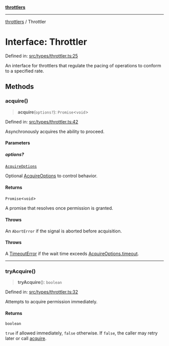 [**throttlers**](../README.md)

***

[throttlers](../globals.md) / Throttler

# Interface: Throttler

Defined in: [src/types/throttler.ts:25](https://github.com/havelessbemore/throttlers/blob/3e64dbc7f42ad7431d8e4aaaafc9787d4a004f91/src/types/throttler.ts#L25)

An interface for throttlers that regulate the pacing
of operations to conform to a specified rate.

## Methods

### acquire()

> **acquire**(`options?`): `Promise`\<`void`\>

Defined in: [src/types/throttler.ts:42](https://github.com/havelessbemore/throttlers/blob/3e64dbc7f42ad7431d8e4aaaafc9787d4a004f91/src/types/throttler.ts#L42)

Asynchronously acquires the ability to proceed.

#### Parameters

##### options?

[`AcquireOptions`](AcquireOptions.md)

Optional [AcquireOptions](AcquireOptions.md) to control behavior.

#### Returns

`Promise`\<`void`\>

A promise that resolves once permission is granted.

#### Throws

An `AbortError` if the signal is aborted before acquisition.

#### Throws

A [TimeoutError](../classes/TimeoutError.md) if the wait time exceeds [AcquireOptions.timeout](AcquireOptions.md#timeout).

***

### tryAcquire()

> **tryAcquire**(): `boolean`

Defined in: [src/types/throttler.ts:32](https://github.com/havelessbemore/throttlers/blob/3e64dbc7f42ad7431d8e4aaaafc9787d4a004f91/src/types/throttler.ts#L32)

Attempts to acquire permission immediately.

#### Returns

`boolean`

`true` if allowed immediately, `false` otherwise.
If `false`, the caller may retry later or call [acquire](#acquire).

